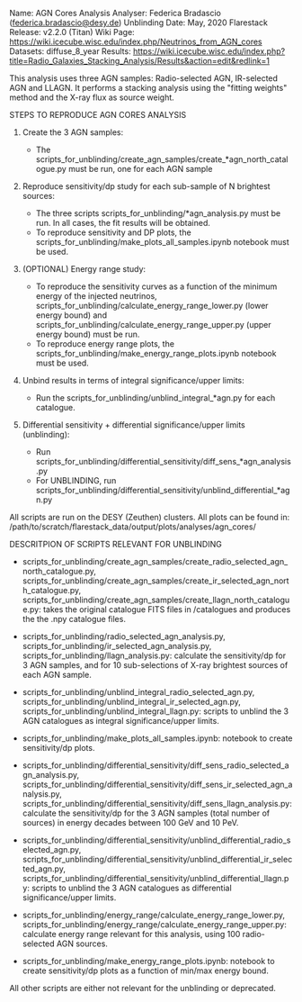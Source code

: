 Name: AGN Cores Analysis
Analyser: Federica Bradascio (federica.bradascio@desy.de)
Unblinding Date: May, 2020
Flarestack Release: v2.2.0 (Titan)
Wiki Page: https://wiki.icecube.wisc.edu/index.php/Neutrinos_from_AGN_cores
Datasets: diffuse_8_year
Results: https://wiki.icecube.wisc.edu/index.php?title=Radio_Galaxies_Stacking_Analysis/Results&action=edit&redlink=1

This analysis uses three AGN samples: Radio-selected AGN, IR-selected AGN
and LLAGN. It performs a stacking analysis using the "fitting weights"
method and the X-ray flux as source weight.

STEPS TO REPRODUCE AGN CORES ANALYSIS

1. Create the 3 AGN samples:
    - The scripts_for_unblinding/create_agn_samples/create_*agn_north_catalogue.py must be run, one for each AGN sample

2. Reproduce sensitivity/dp study for each sub-sample of N brightest sources:
    - The three scripts scripts_for_unblinding/*agn_analysis.py must be run.
    In all cases, the fit results will be obtained.
    - To reproduce sensitivity and DP plots, the scripts_for_unblinding/make_plots_all_samples.ipynb
    notebook must be used.

3. (OPTIONAL) Energy range study:
    - To reproduce the sensitivity curves as a function of the minimum energy of the injected neutrinos,
    scripts_for_unblinding/calculate_energy_range_lower.py (lower energy bound) and
    scripts_for_unblinding/calculate_energy_range_upper.py (upper energy bound) must be run.
    - To reproduce energy range plots, the scripts_for_unblinding/make_energy_range_plots.ipynb
    notebook must be used.

4. Unbind results in terms of integral significance/upper limits:
    - Run the scripts_for_unblinding/unblind_integral_*agn.py for each catalogue.

5. Differential sensitivity + differential significance/upper limits (unblinding):
    - Run scripts_for_unblinding/differential_sensitivity/diff_sens_*agn_analysis.py
    - For UNBLINDING, run scripts_for_unblinding/differential_sensitivity/unblind_differential_*agn.py

All scripts are run on the DESY (Zeuthen) clusters.
All plots can be found in: /path/to/scratch/flarestack_data/output/plots/analyses/agn_cores/


DESCRITPION OF SCRIPTS RELEVANT FOR UNBLINDING

- scripts_for_unblinding/create_agn_samples/create_radio_selected_agn_north_catalogue.py,
scripts_for_unblinding/create_agn_samples/create_ir_selected_agn_north_catalogue.py,
scripts_for_unblinding/create_agn_samples/create_llagn_north_catalogue.py:
    takes the original catalogue FITS files in /catalogues and produces the the .npy catalogue files.

- scripts_for_unblinding/radio_selected_agn_analysis.py, scripts_for_unblinding/ir_selected_agn_analysis.py,
scripts_for_unblinding/llagn_analysis.py:
    calculate the sensitivity/dp for 3 AGN samples, and for 10 sub-selections of X-ray brightest sources
    of each AGN sample.

- scripts_for_unblinding/unblind_integral_radio_selected_agn.py,
scripts_for_unblinding/unblind_integral_ir_selected_agn.py,
scripts_for_unblinding/unblind_integral_llagn.py:
    scripts to unblind the 3 AGN catalogues as integral significance/upper limits.

- scripts_for_unblinding/make_plots_all_samples.ipynb: notebook to create sensitivity/dp plots.

- scripts_for_unblinding/differential_sensitivity/diff_sens_radio_selected_agn_analysis.py,
scripts_for_unblinding/differential_sensitivity/diff_sens_ir_selected_agn_analysis.py,
scripts_for_unblinding/differential_sensitivity/diff_sens_llagn_analysis.py:
    calculate the sensitivity/dp for the 3 AGN samples (total number of sources)
    in energy decades between 100 GeV and 10 PeV.

- scripts_for_unblinding/differential_sensitivity/unblind_differential_radio_selected_agn.py,
scripts_for_unblinding/differential_sensitivity/unblind_differential_ir_selected_agn.py,
scripts_for_unblinding/differential_sensitivity/unblind_differential_llagn.py:
    scripts to unblind the 3 AGN catalogues as differential significance/upper limits.

- scripts_for_unblinding/energy_range/calculate_energy_range_lower.py,
scripts_for_unblinding/energy_range/calculate_energy_range_upper.py:
    calculate energy range relevant for this analysis, using 100 radio-selected AGN sources.

- scripts_for_unblinding/make_energy_range_plots.ipynb:
    notebook to create sensitivity/dp plots as a function of min/max energy bound.

All other scripts are either not relevant for the unblinding or deprecated.
